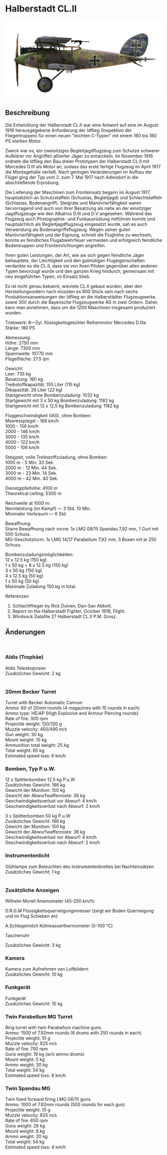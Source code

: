 # Halberstadt CL.II  
  
![halberstadtcl2](../images/halberstadtcl2.png)  
  
## Beschreibung  
  
Die Entwicklung der Halberstadt CL.II war eine Antwort auf eine im August 1916 herausgegebene Anforderung der Idflieg (Inspektion der Fliegertruppen) für einen neuen "leichten C-Typen" mit einem 160 bis 180 PS starken Motor.  
  
Zweck war es, ein zweisitziges Begleitjagdflugzeug zum Schutze schwerer Aufklärer vor Angriffen alliierter Jäger zu entwickeln. Im November 1916 ordnete die Idflieg den Bau dreier Prototypen der Halberstadt CL.II mit Mercedes D.III als Motor an, sodass das erste fertige Flugzeug im April 1917 die Montagehalle verließ. Nach geringen Veränderungen im Aufbau der Flügel ging der Typ vom 2. zum 7. Mai 1917 nach Adlesdorf in die abschließende Erprobung.  
  
Die Lieferung der Maschinen zum Fronteinsatz begann im August 1917, hauptsätzlich an Schutzstaffeln (Schustas, Begleitjagd) und Schlachtstaffeln (Schlastas, Bodenangriff). Steigrate und Manövrierfähigkeit waren hervorragend und auch von ihrer Besatzung als nahe an der einsitziger Jagdflugzeuge wie den Albatros D.III und D.V angesehen. Während das Flugzeug auch Photographie- und Funkausrüstung mitführen konnte und hauptsächlich als Begleitjagdflugzeug eingesetzt wurde, sah es auch Verwendung als Bodenangriffsflugzeug. Wegen seiner guten Manövrierfähigkeit und der Eignung, schnell die Flughöhe zu wechseln, konnte es feindliches Flugabwehrfeuer vermeiden und erfolgreich feindliche Bodentruppen und Fronteinrichtungen angreifen.  
  
Ihren guten Leistungen, der Art, wie sie sich gegen feindliche Jäger behauptete, der Leichtigkeit und den gutmütigen Flugeigenschaften verdankte es die CL.II, dass sie von ihren Piloten gegenüber allen anderen Typen bevorzugt wurde und den ganzen Krieg hindurch, gemeinsam mit neu eingeführten Typen, im Einsatz blieb.  
  
Es ist nicht genau bekannt, wieviele CL.II gebaut wurden, aber den Herstellungsordern nach müssten es 900 Stück sein nach sechs Produktionsanweisungen der Idflieg an die Halberstädter Flugzeugwerke, sowie 300 durch die Bayerische Flugzeugwerke AG in zwei Ordern. Daher kann man annehmen, dass um die 1200 Maschinen insgesamt produziert wurden.  
  
  
Triebwerk: 6—Zyl. flüssigkeitsgekühler Reihenmotor Mercedes D.IIIa  
Stärke: 180 PS  
  
Abmessung:  
Höhe: 2750 mm  
Länge: 7300 mm  
Spannweite: 10770 mm  
Flügelfläche: 27.5 qm  
  
Gewicht:  
Leer: 735 kg  
Besatzung: 160 kg  
Treibstoffkapazität: 155 Liter (115 kg)  
Ölkapazität: 28 Liter (22 kg)  
Startgewicht ohne Bombenzuladung: 1032 kg  
Startgewicht mit 3 x 50 kg Bombenzuladung: 1182 kg  
Startgewicht mit 12 x 12,5 kg Bombenzuladung: 1182 kg  
  
Fluggeschwindigkeit (IAS), ohne Bomben:  
Meeresspiegel - 166 km/h  
1000 - 156 km/h  
2000 - 146 km/h  
3000 - 135 km/h  
4000 - 122 km/h  
5000 - 106 km/h  
  
Steigzeit, volle Treibstoffzuladung, ohne Bomben:  
1000 m -  5 Min. 33 Sek.  
2000 m - 12 Min. 44 Sek.  
3000 m - 23 Min. 14 Sek.  
4000 m - 42 Min. 40 Sek.  
  
Dienstgipfelhöhe: 4100 m  
Theoretical ceiling: 5300 m  
  
Reichweite at 1000 m:  
Nennleistung (im Kampf) — 3 Std. 10 Min.  
Minimaler Verbrauch — 6 Std.  
  
Bewaffnung:  
Starre Bewaffnung nach vorne: 1x LMG 08/15 Spandau 7,92 mm, 1 Gurt mit 500 Schuss.  
MG-Geschützturm: 1x LMG 14/17 Parabellum 7,92 mm, 3 Boxen mit je 250 Schuss.  
  
Bombenzuladungsmöglichkeiten:  
12 x 12.5 kg (150 kg)  
1 x 50 kg + 8 x 12.5 kg (150 kg)  
3 x 50 kg (150 kg)  
4 x 12.5 kg (50 kg)  
1 x 50 kg (50 kg)  
Maximale Zuladung 150 kg in total.  
  
Referenzen  
1) Schlachtflieger by Rick Duiven, Dan-San Abbott.  
2) Report on the Halberstadt Fighter, October 1918, Flight.  
3) Windsock Datafile 27 Halberstadt CL.II P.M. Grosz.  
  
## Änderungen  
  ﻿
  
### Aldis (Trophäe)  
  
Aldis Teleskopvisier  
Zusätzliches Gewicht: 2 kg  
  ﻿
  
### 20mm Becker Turret  
  
Turret with Becker Automatic Cannon  
Ammo: 60 of 20mm rounds (4 magazines with 15 rounds in each)  
Ammo type: HE/AP (High Explosive and Armour Piercing rounds)  
Rate of fire: 300 rpm  
Projectile weight: 120/130 g  
Muzzle velocity: 450/490 m/s  
Gun weight: 30 kg  
Mount weight: 10 kg  
Ammunition total weight: 25 kg  
Total weight: 65 kg  
Estimated speed loss: 6 km/h  ﻿
  
### Bomben, Typ P.u.W.  
  
12 x Splitterbomben 12.5 kg P.u.W  
Zusätzliches Gewicht: 186 kg  
Gewicht der Munition: 150 kg  
Gewicht der Abwurfwaffenroste: 36 kg  
Geschwindigkeitsverlust vor Abwurf: 4 km/h  
Geschwindigkeitsverlust nach Abwurf: 2 km/h  
  
3 x Splitterbomben 50 kg P.u.W  
Zusätzliches Gewicht: 186 kg  
Gewicht der Munition: 150 kg  
Gewicht der Abwurfwaffenroste: 36 kg  
Geschwindigkeitsverlust vor Abwurf: 4 km/h  
Geschwindigkeitsverlust nach Abwurf: 2 km/h  ﻿
  
### Instrumentenlicht  
  
Glühlampe zum Beleuchten des Instrumentenbrettes bei Nachteinsätzen  
Zusätzliches Gewicht: 1 kg  
  ﻿
  
### Zusätzliche Anzeigen  
  
Wilhelm Morell Anemometer (45-250 km/h)  
  
D.R.G.M Flüssigkeitsquerneigungsmesser (zeigt am Boden Querneigung und im Flug Schieben an)  
  
A.Schlegelmilch Kühlwasserthermometer (0-100 °C)  
  
Taschenuhr  
  
Zusätzliches Gewicht: 3 kg  ﻿
  
### Kamera  
  
Kamera zum Aufnehmen von Luftbildern  
Zusätzliches Gewicht: 10 kg  ﻿
  
### Funkgerät  
  
Funkgerät  
Zusätzliches Gewicht: 10 kg  ﻿
  
### Twin Parabellum MG Turret  
  
Ring turret with twin Parabellum machine guns.  
Ammo: 1500 of 7.92mm rounds (6 drums with 250 rounds in each)  
Projectile weight: 10 g  
Muzzle velocity: 825 m/s  
Rate of fire: 700 rpm  
Guns weight: 19 kg (w/o ammo drums)  
Mount weight: 5 kg  
Ammo weight: 30 kg  
Total weight: 54 kg  
Estimated speed loss: 8 km/h  ﻿
  
### Twin Spandau MG  
  
Twin fixed forward firing LMG 08/15 guns.  
Ammo: 1000 of 7.92mm rounds (500 rounds for each gun)  
Projectile weight: 10 g  
Muzzle velocity: 825 m/s  
Rate of fire: 650 rpm  
Guns weight: 26 kg  
Mount weight: 8 kg  
Ammo weight: 20 kg  
Total weight: 54 kg  
Estimated speed loss: 4 km/h  